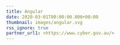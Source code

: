 ```yaml
---
title: Angular 
date: 2020-03-01T00:00:00.000+00:00
thumbnail: images/angular.svg
rss_ignore: true
partner_url1: <https://www.cyber.gov.au/>
---
```

